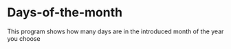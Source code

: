 # Days-of-the-month
This program shows how many days are in the introduced month of the year you choose
